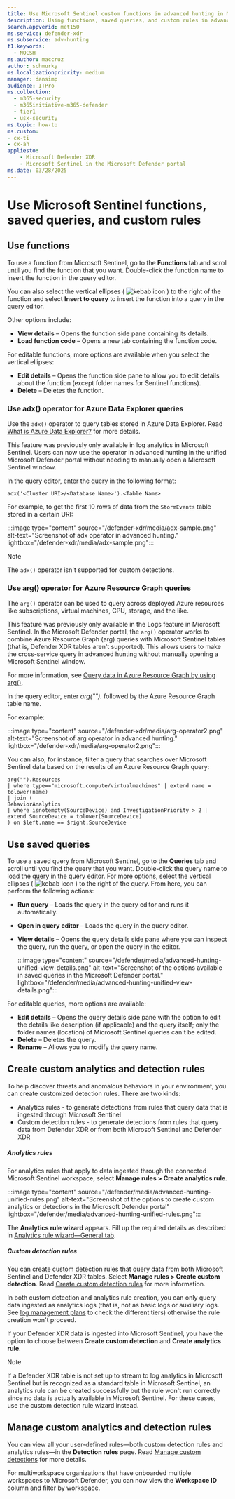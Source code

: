 ```yaml
---
title: Use Microsoft Sentinel custom functions in advanced hunting in Microsoft Defender
description: Using functions, saved queries, and custom rules in advanced hunting in the portal unifying Defender XDR and Sentinel data
search.appverid: met150
ms.service: defender-xdr
ms.subservice: adv-hunting
f1.keywords: 
  - NOCSH
ms.author: maccruz
author: schmurky
ms.localizationpriority: medium
manager: dansimp
audience: ITPro
ms.collection: 
  - m365-security
  - m365initiative-m365-defender
  - tier1
  - usx-security
ms.topic: how-to
ms.custom:
- cx-ti
- cx-ah
appliesto:
    - Microsoft Defender XDR
    - Microsoft Sentinel in the Microsoft Defender portal
ms.date: 03/28/2025
---
```


# Use Microsoft Sentinel functions, saved queries, and custom rules 


## Use functions

To use a function from Microsoft Sentinel, go to the **Functions** tab and scroll until you find the function that you want. Double-click the function name to insert the function in the query editor. 

You can also select the vertical ellipses ( ![kebab icon](/defender/media/ah-kebab.png) ) to the right of the function and select **Insert to query** to insert the function into a query in the query editor. 

Other options include:
- **View details** – Opens the function side pane containing its details.
- **Load function code** – Opens a new tab containing the function code.

For editable functions, more options are available when you select the vertical ellipses:
- **Edit details** – Opens the function side pane to allow you to edit details about the function (except folder names for Sentinel functions).
- **Delete** – Deletes the function.

### Use adx() operator for Azure Data Explorer queries
Use the `adx()` operator to query tables stored in Azure Data Explorer. Read [What is Azure Data Explorer?](/azure/data-explorer/data-explorer-overview) for more details.

This feature was previously only available in log analytics in Microsoft Sentinel. Users can now use the operator in advanced hunting in the unified Microsoft Defender portal without needing to manually open a Microsoft Sentinel window. 

In the query editor, enter the query in the following format:

```Kusto
adx('<Cluster URI>/<Database Name>').<Table Name>
```

For example, to get the first 10 rows of data from the `StormEvents` table stored in a certain URI:

:::image type="content" source="/defender-xdr/media/adx-sample.png" alt-text="Screenshot of adx operator in advanced hunting." lightbox="/defender-xdr/media/adx-sample.png":::

> [!NOTE]
> The `adx()` operator isn't supported for custom detections.


### Use arg() operator for Azure Resource Graph queries
The `arg()` operator can be used to query across deployed Azure resources like subscriptions, virtual machines, CPU, storage, and the like. 

This feature was previously only available in the Logs feature in Microsoft Sentinel. In the Microsoft Defender portal, the `arg()` operator works to combine Azure Resource Graph (arg) queries with Microsoft Sentinel tables (that is, Defender XDR tables aren't supported). This allows users to make the cross-service query in advanced hunting without manually opening a Microsoft Sentinel window.

For more information, see [Query data in Azure Resource Graph by using arg()](/azure/azure-monitor/logs/azure-monitor-data-explorer-proxy#query-data-in-azure-resource-graph-by-using-arg-preview).

In the query editor, enter *arg("").* followed by the Azure Resource Graph table name. 

For example:

:::image type="content" source="/defender-xdr/media/arg-operator2.png" alt-text="Screenshot of arg operator in advanced hunting." lightbox="/defender-xdr/media/arg-operator2.png":::

You can also, for instance, filter a query that searches over Microsoft Sentinel data based on the results of an Azure Resource Graph query:

```Kusto
arg("").Resources
| where type=="microsoft.compute/virtualmachines" | extend name = tolower(name)
| join ( 
BehaviorAnalytics
| where isnotempty(SourceDevice) and InvestigationPriority > 2 | extend SourceDevice = tolower(SourceDevice)
) on $left.name == $right.SourceDevice
```


## Use saved queries

To use a saved query from Microsoft Sentinel, go to the **Queries** tab and scroll until you find the query that you want. Double-click the query name to load the query in the query editor. For more options, select the vertical ellipses ( ![kebab icon](/defender/media/ah-kebab.png) ) to the right of the query. From here, you can perform the following actions:

- **Run query** – Loads the query in the query editor and runs it automatically.
- **Open in query editor** – Loads the query in the query editor.
- **View details** – Opens the query details side pane where you can inspect the query, run the query, or open the query in the editor.

   :::image type="content" source="/defender/media/advanced-hunting-unified-view-details.png" alt-text="Screenshot of the options available in saved queries in the Microsoft Defender portal." lightbox="/defender/media/advanced-hunting-unified-view-details.png":::


For editable queries, more options are available:

- **Edit details** – Opens the query details side pane with the option to edit the details like description (if applicable) and the query itself; only the folder names (location) of Microsoft Sentinel queries can't be edited.
- **Delete** – Deletes the query.
- **Rename** – Allows you to modify the query name.

## Create custom analytics and detection rules

To help discover threats and anomalous behaviors in your environment, you can create customized detection rules. There are two kinds:
- Analytics rules - to generate detections from rules that query data that is ingested through Microsoft Sentinel
- Custom detection rules - to generate detections from rules that query data from Defender XDR or from both Microsoft Sentinel and Defender XDR


##### Analytics rules

For analytics rules that apply to data ingested through the connected Microsoft Sentinel workspace, select **Manage rules > Create analytics rule**.

:::image type="content" source="/defender/media/advanced-hunting-unified-rules.png" alt-text="Screenshot of the options to create custom analytics or detections in the Microsoft Defender portal" lightbox="/defender/media/advanced-hunting-unified-rules.png":::

The **Analytics rule wizard** appears. Fill up the required details as described in [Analytics rule wizard—General tab](/azure/sentinel/detect-threats-custom#analytics-rule-wizardgeneral-tab).


##### Custom detection rules
You can create custom detection rules that query data from both Microsoft Sentinel and Defender XDR tables. Select **Manage rules > Create custom detection**. Read [Create custom detection rules](custom-detection-rules.md) for more information. 


In both custom detection and analytics rule creation, you can only query data ingested as analytics logs (that is, not as basic logs or auxiliary logs. See [log management plans](/azure/sentinel/log-plans#log-management-plans) to check the different tiers) otherwise the rule creation won't proceed.

If your Defender XDR data is ingested into Microsoft Sentinel, you have the option to choose between **Create custom detection** and **Create analytics rule**.


> [!NOTE]
> If a Defender XDR table is not set up to stream to log analytics in Microsoft Sentinel but is recognized as a standard table in Microsoft Sentinel, an analytics rule can be created successfully but the rule won't run correctly since no data is actually available in Microsoft Sentinel. For these cases, use the custom detection rule wizard instead. 

## Manage custom analytics and detection rules

You can view all your user-defined rules—both custom detection rules and analytics rules—in the **Detection rules** page. Read [Manage custom detections](custom-detection-manage.md) for more details.



For multiworkspace organizations that have onboarded multiple workspaces to Microsoft Defender, you can now view the **Workspace ID** column and filter by workspace. 
   

